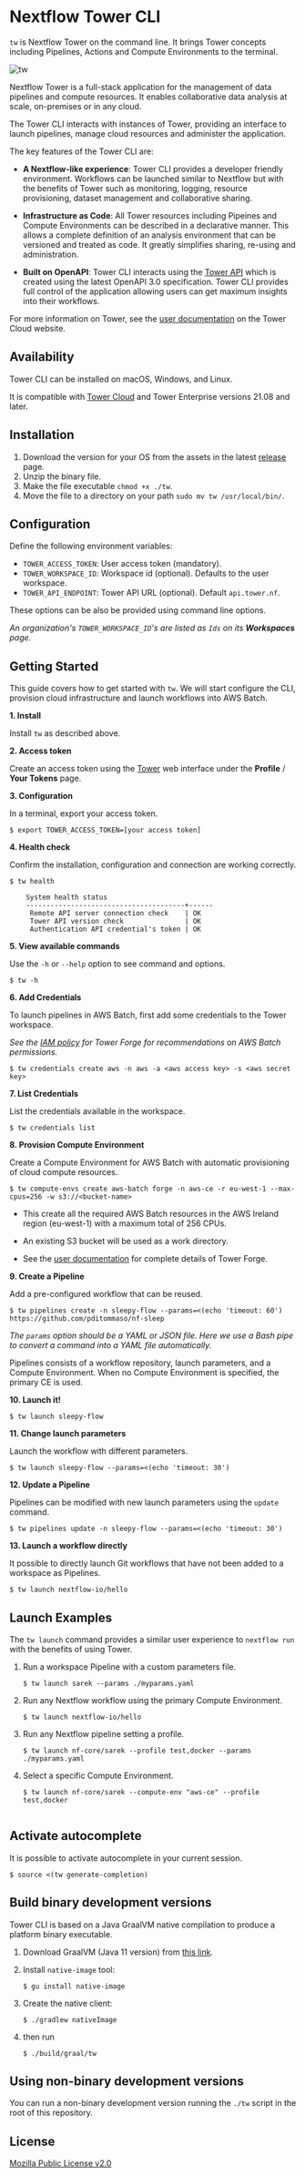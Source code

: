 Nextflow Tower CLI
==================

`tw` is Nextflow Tower on the command line. It brings Tower concepts including Pipelines, Actions and Compute Environments to the terminal.

![tw](/tw-screenshot.png)

Nextflow Tower is a full-stack application for the management of data pipelines and compute resources. It enables collaborative data analysis at scale, on-premises or in any cloud. 

The Tower CLI interacts with instances of Tower, providing an interface to launch pipelines, manage cloud resources and administer the application.

The key features of the Tower CLI are:

- **A Nextflow-like experience**: Tower CLI provides a developer friendly environment. Workflows can be launched similar to Nextflow but with the benefits of Tower such as monitoring, logging, resource provisioning, dataset management and collaborative sharing.

- **Infrastructure as Code**: All Tower resources including Pipeines and Compute Environments can be described in a declarative manner. This allows a complete definition of an analysis environment that can be versioned and treated as code. It greatly simplifies sharing, re-using and administration.

- **Built on OpenAPI**: Tower CLI interacts using the [Tower API](https://tower.nf/openapi/index.html) which is created using the latest OpenAPI 3.0 specification. Tower CLI provides full control of the application allowing users can get maximum insights into their workflows. 

For more information on Tower, see the [user documentation](https://help.tower.nf) on the Tower Cloud website.


Availability
------------

Tower CLI can be installed on macOS, Windows, and Linux.

It is compatible with [Tower Cloud](https://tower.nf/) and Tower Enterprise versions 21.08 and later. 


Installation
------------

1. Download the version for your OS from the assets in the latest [release](https://github.com/seqeralabs/tower-cli/releases) page.
2. Unzip the binary file.
3. Make the file executable `chmod +x ./tw`.
4. Move the file to a directory on your path `sudo mv tw /usr/local/bin/`.


Configuration
-------------

Define the following environment variables:

* `TOWER_ACCESS_TOKEN`: User access token (mandatory). 
* `TOWER_WORKSPACE_ID`: Workspace id (optional). Defaults to the user workspace.
* `TOWER_API_ENDPOINT`: Tower API URL (optional). Default `api.tower.nf`.

These options can be also be provided using command line options.

*An organization's `TOWER_WORKSPACE_ID`'s are listed as `Ids` on its **Workspaces** page.* 


Getting Started
---------------
This guide covers how to get started with `tw`. We will start configure the CLI, provision cloud infrastructure and launch workflows into AWS Batch.

**1. Install** 

Install `tw` as described above. 

**2. Access token**

Create an access token using the [Tower](https://tower.nf/) web interface under the **Profile** / **Your Tokens** page.

**3. Configuration**

In a terminal, export your access token.

    $ export TOWER_ACCESS_TOKEN=[your access token]

**4. Health check**

Confirm the installation, configuration and connection are working correctly.

    $ tw health
    
        System health status
        ---------------------------------------+------
         Remote API server connection check    | OK 
         Tower API version check               | OK 
         Authentication API credential's token | OK 

**5. View available commands**

Use the `-h` or `--help` option to see command and options.

    $ tw -h

**6. Add Credentials**

To launch pipelines in AWS Batch, first add some credentials to the Tower workspace.

*See the [IAM policy](https://github.com/seqeralabs/nf-tower-aws/tree/master/forge) for Tower Forge for recommendations on AWS Batch permissions.*

    $ tw credentials create aws -n aws -a <aws access key> -s <aws secret key>

**7. List Credentials**

List the credentials available in the workspace.

    $ tw credentials list

**8. Provision Compute Environment**

Create a Compute Environment for AWS Batch with automatic provisioning of cloud compute resources. 

    $ tw compute-envs create aws-batch forge -n aws-ce -r eu-west-1 --max-cpus=256 -w s3://<bucket-name>

* This create all the required AWS Batch resources in the AWS Ireland region (eu-west-1) with a maximum total of 256 CPUs. 

* An existing S3 bucket will be used as a work directory. 

* See the [user documentation](https://help.tower.nf/compute-envs/aws-batch/#forge) for complete details of Tower Forge.

**9. Create a Pipeline**

Add a pre-configured workflow that can be reused. 

    $ tw pipelines create -n sleepy-flow --params=<(echo 'timeout: 60') https://github.com/pditommaso/nf-sleep

*The `params` option should be a YAML or JSON file. Here we use a Bash pipe to convert a command into a YAML file automatically.*

Pipelines consists of a workflow repository, launch parameters, and a Compute Environment. When no Compute Environment is specified, the primary CE is used.

**10. Launch it!**

    $ tw launch sleepy-flow

**11. Change launch parameters**

Launch the workflow with different parameters.

    $ tw launch sleepy-flow --params=<(echo 'timeout: 30') 

**12. Update a Pipeline**

Pipelines can be modified with new launch parameters using the `update` command. 

    $ tw pipelines update -n sleepy-flow --params=<(echo 'timeout: 30')

**13. Launch a workflow directly**

It possible to directly launch Git workflows that have not been added to a workspace as Pipelines.

    $ tw launch nextflow-io/hello


Launch Examples
---------------

The `tw launch` command provides a similar user experience to `nextflow run` with the benefits of using Tower.

1. Run a workspace Pipeline with a custom parameters file.

    ```
    $ tw launch sarek --params ./myparams.yaml
    ```

2. Run any Nextflow workflow using the primary Compute Environment.

    ```
    $ tw launch nextflow-io/hello
    ```

3. Run any Nextflow pipeline setting a profile.

    ```
    $ tw launch nf-core/sarek --profile test,docker --params ./myparams.yaml
    ```

4. Select a specific Compute Environment.

    ```
    $ tw launch nf-core/sarek --compute-env "aws-ce" --profile test,docker
    

Activate autocomplete
---------------------

It is possible to activate autocomplete in your current session.

    $ source <(tw generate-completion)



Build binary development versions
--------------------------------

Tower CLI is based on a Java GraalVM native compilation to produce a platform binary executable.

1. Download GraalVM (Java 11 version) from [this link](https://github.com/graalvm/graalvm-ce-builds/releases/tag/vm-20.2.0).

2. Install `native-image` tool:

    ```
    $ gu install native-image
    ``` 

3. Create the native client:

    ```
    $ ./gradlew nativeImage
    ```

4. then run

    ```
    $ ./build/graal/tw
    ```


Using non-binary development versions
-------------------------------------

You can run a non-binary development version running the `./tw` script in the root of this repository.


License
-------

[Mozilla Public License v2.0](https://github.com/seqeralabs/tower-cli/blob/master/LICENSE.txt)
